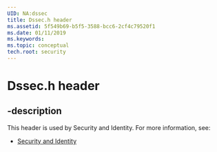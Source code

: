 ```yaml
---
UID: NA:dssec
title: Dssec.h header
ms.assetid: 5f549b69-b5f5-3588-bcc6-2cf4c79520f1
ms.date: 01/11/2019
ms.keywords: 
ms.topic: conceptual
tech.root: security
---
```


# Dssec.h header


## -description


This header is used by Security and Identity. For more information, see:

- [Security and Identity](../_security/index.md)

